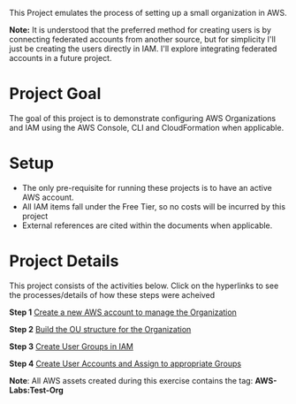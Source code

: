 This Project emulates the process of setting up a small organization in AWS. 

**Note:** It is understood that the preferred method for creating users is by connecting federated accounts from another source, but for simplicity I'll just be creating the users directly in IAM. I'll explore integrating federated accounts in a future project. 

# Project Goal
The goal of this project is to demonstrate configuring AWS Organizations and IAM using the AWS Console, CLI and CloudFormation when applicable.

# Setup

* The only pre-requisite for running these projects is to have an active AWS account.
* All IAM items fall under the Free Tier, so no costs will be incurred by this project
* External references are cited within the documents when applicable.

# Project Details

This project consists of the activities below. Click on the hyperlinks to see the processes/details of how these steps were acheived

**Step 1** [Create a new AWS account to manage the Organization](Create-AWS-Account.md)

**Step 2** [Build the OU structure for the Organization](Build-OU-Structure.md)

**Step 3** [Create User Groups in IAM](Create-User-Groups.md)

**Step 4** [Create User Accounts and Assign to appropriate Groups](Create-User-Accounts.MD)

**Note**: All AWS assets created during this exercise contains the tag: **AWS-Labs:Test-Org**

